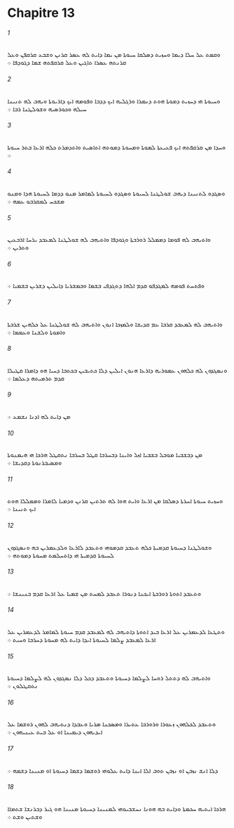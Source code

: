 # Chapitre 13

###### 1
ܘܩܡܬ ܥܠ ܚܠܐ ܕܝܡܐ ܘܚܙܝܬ ܕܤܠܩܐ ܚܝܘܬܐ ܡܢ ܝܡܐ ܕܐܝܬ ܠܗ ܥܤܪ ܩܪܢܢ ܘܫܒܥ ܩܪܩܦܢ ܘܥܠ ܩܪܢܬܗ ܥܤܪܐ ܬܐܓܝܢ ܘܥܠ ܩܪܩܦܬܗ ܫܡܐ ܕܓܘܕܦܐ ܀
###### 2
ܘܚܝܘܬܐ ܗܝ ܕܚܙܝܬ ܕܡܘܬܐ ܗܘܬ ܕܢܡܪܐ ܘܪܓܠܝܗ ܐܝܟ ܕܕܒܐ ܘܦܘܡܗ ܐܝܟ ܕܐܪܝܘܬܐ ܘܝܗܒ ܠܗ ܬܢܝܢܐ ܚܝܠܗ ܘܟܘܪܤܝܗ ܘܫܘܠܛܢܐ ܪܒܐ ܀
###### 3
ܘܚܕܐ ܡܢ ܩܪܩܦܬܗ ܐܝܟ ܦܥܝܥܬܐ ܠܡܘܬܐ ܘܡܚܘܬܐ ܕܡܘܬܗ ܐܬܐܤܝܬ ܘܐܬܕܡܪܬ ܟܠܗ ܐܪܥܐ ܒܬܪ ܚܝܘܬܐ ܀
###### 4
ܘܤܓܕܘ ܠܬܢܝܢܐ ܕܝܗܒ ܫܘܠܛܢܐ ܠܚܝܘܬܐ ܘܤܓܕܘ ܠܚܝܘܬܐ ܠܡܐܡܪ ܡܢܘ ܕܕܡܐ ܠܚܝܘܬܐ ܗܕܐ ܘܡܢܘ ܡܫܟܚ ܠܡܩܪܒܘ ܥܡܗ ܀
###### 5
ܘܐܬܝܗܒ ܠܗ ܦܘܡܐ ܕܡܡܠܠ ܪܘܪܒܬܐ ܘܓܘܕܦܐ ܘܐܬܝܗܒ ܠܗ ܫܘܠܛܢܐ ܠܡܥܒܕ ܝܪܚܐ ܐܪܒܥܝܢ ܘܬܪܝܢ ܀
###### 6
ܘܦܬܚܬ ܦܘܡܗ ܠܡܓܕܦܘ ܩܕܡ ܐܠܗܐ ܕܬܓܕܦܝ ܒܫܡܐ ܘܒܡܫܪܝܐ ܕܐܝܠܝܢ ܕܫܪܝܢ ܒܫܡܝܐ ܀
###### 7
ܘܐܬܝܗܒ ܠܗ ܠܡܥܒܕ ܩܪܒܐ ܥܡ ܩܕܝܫܐ ܘܠܡܙܟܐ ܐܢܘܢ ܘܐܬܝܗܒ ܠܗ ܫܘܠܛܢܐ ܥܠ ܟܠܗܝܢ ܫܪܒܬܐ ܘܐܡܘܬܐ ܘܠܫܢܐ ܘܥܡܡܐ ܀
###### 8
ܘܢܤܓܕܘܢ ܠܗ ܟܠܗܘܢ ܥܡܘܪܝܗ ܕܐܪܥܐ ܗܢܘܢ ܐܝܠܝܢ ܕܠܐ ܟܬܝܒܝܢ ܒܟܬܒܐ ܕܚܝܐ ܗܘ ܕܐܡܪܐ ܩܛܝܠܐ ܩܕܡ ܬܪܡܝܬܗ ܕܥܠܡܐ ܀
###### 9
ܡܢ ܕܐܝܬ ܠܗ ܐܕܢܐ ܢܫܡܥ ܀
###### 10
ܡܢ ܕܒܫܒܝܐ ܡܘܒܠ ܒܫܒܝܐ ܐܙܠ ܘܐܝܢܐ ܕܒܚܪܒܐ ܩܛܠ ܒܚܪܒܐ ܢܬܩܛܠ ܗܪܟܐ ܗܝ ܗܝܡܢܘܬܐ ܘܡܤܝܒܪܢܘܬܐ ܕܩܕܝܫܐ ܀
###### 11
ܘܚܙܝܬ ܚܝܘܬܐ ܐܚܪܬܐ ܕܤܠܩܐ ܡܢ ܐܪܥܐ ܘܐܝܬ ܗܘܐ ܠܗ ܬܪܬܝܢ ܩܪܢܢ ܘܕܡܝܐ ܠܐܡܪܐ ܘܡܡܠܠܐ ܗܘܬ ܐܝܟ ܬܢܝܢܐ ܀
###### 12
ܘܫܘܠܛܢܐ ܕܚܝܘܬܐ ܩܕܡܝܬܐ ܟܠܗ ܬܥܒܕ ܩܕܡܘܗܝ ܘܬܥܒܕ ܠܐܪܥܐ ܘܠܕܥܡܪܝܢ ܒܗ ܘܢܤܓܕܘܢ ܠܚܝܘܬܐ ܩܕܡܝܬܐ ܗܝ ܕܐܬܚܠܡܬ ܡܚܘܬܐ ܕܡܘܬܗ ܀
###### 13
ܘܬܥܒܕ ܐܬܘܬܐ ܪܘܪܒܬܐ ܐܝܟܢܐ ܕܢܘܪܐ ܬܥܒܕ ܠܡܚܬ ܡܢ ܫܡܝܐ ܥܠ ܐܪܥܐ ܩܕܡ ܒܢܝܢܫܐ ܀
###### 14
ܘܬܛܥܐ ܠܕܥܡܪܝܢ ܥܠ ܐܪܥܐ ܒܝܕ ܐܬܘܬܐ ܕܐܬܝܗܒ ܠܗ ܠܡܥܒܕ ܩܕܡ ܚܝܘܬܐ ܠܡܐܡܪ ܠܕܥܡܪܝܢ ܥܠ ܐܪܥܐ ܠܡܥܒܕ ܨܠܡܐ ܠܚܝܘܬܐ ܐܝܕܐ ܕܐܝܬ ܠܗ ܡܚܘܬܐ ܕܚܪܒܐ ܘܚܝܬ ܀
###### 15
ܘܐܬܝܗܒ ܠܗ ܕܬܬܠ ܪܘܚܐ ܠܨܠܡܐ ܕܚܝܘܬܐ ܘܬܥܒܕ ܕܟܠ ܕܠܐ ܢܤܓܕܘܢ ܠܗ ܠܨܠܡܐ ܕܚܝܘܬܐ ܢܬܩܛܠܘܢ ܀
###### 16
ܘܬܥܒܕ ܠܟܠܗܘܢ ܙܥܘܪܐ ܘܪܘܪܒܐ ܥܬܝܪܐ ܘܡܤܟܢܐ ܡܪܝܐ ܘܥܒܕܐ ܕܢܬܝܗܒ ܠܗܘܢ ܪܘܫܡܐ ܥܠ ܐܝܕܝܗܘܢ ܕܝܡܝܢܐ ܐܘ ܥܠ ܒܝܬ ܥܝܢܝܗܘܢ ܀
###### 17
ܕܠܐ ܐܢܫ ܢܙܒܢ ܐܘ ܢܙܒܢ ܬܘܒ ܐܠܐ ܐܝܢܐ ܕܐܝܬ ܥܠܘܗܝ ܪܘܫܡܐ ܕܫܡܐ ܕܚܝܘܬܐ ܐܘ ܡܢܝܢܐ ܕܫܡܗ ܀
###### 18
ܗܪܟܐ ܐܝܬܝܗ ܚܟܡܬܐ ܘܕܐܝܬ ܒܗ ܗܘܢܐ ܢܚܫܒܝܘܗܝ ܠܡܢܝܢܐ ܕܚܝܘܬܐ ܡܢܝܢܐ ܗܘ ܓܝܪ ܕܒܪܢܫܐ ܫܬܡܐܐ ܘܫܬܝܢ ܘܫܬ ܀
